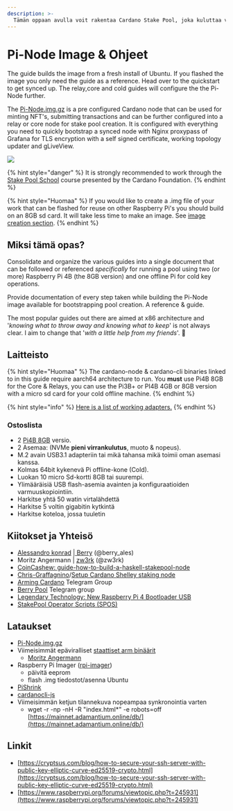 ```yaml
---
description: >-
  Tämän oppaan avulla voit rakentaa Cardano Stake Pool, joka kuluttaa vain 4 wattia per Pi. Pi-Node.img.gz:n referenssiopas (reference guide for the Pi-Node.img.gz).
---
```


# Pi-Node Image & Ohjeet

The guide builds the image from a fresh install of Ubuntu. If you flashed the image you only need the guide as a reference. Head over to the quickstart to get synced up. The relay,core and cold guides will configure the the Pi-Node further.

The [Pi-Node.img.gz](https://mainnet.adamantium.online/Pi-Node.img.gz) is a pre configured Cardano node that can be used for minting NFT's, submitting transactions and can be further configured into a relay or core node for stake pool creation. It is configured with everything you need to quickly bootstrap a synced node with Nginx proxypass of Grafana for TLS encryption with a self signed certificate, working topology updater and gLiveView.

![](../../../.gitbook/assets/photo\_2021-03-09-13.40.29.jpeg)

{% hint style="danger" %}
It is strongly recommended to work through the [Stake Pool School](https://cardano-foundation.gitbook.io/stake-pool-course/) course presented by the Cardano Foundation.
{% endhint %}

{% hint style="Huomaa" %}
If you would like to create a .img file of your work that can be flashed for reuse on other Raspberry Pi's you should build on an 8GB sd card. It will take less time to make an image. See [image creation section](https://app.gitbook.com/@ada-pi/s/raspi-spo/intermediate-guide/pi-pool-tutorial/create-.img-file).
{% endhint %}

## Miksi tämä opas?

Consolidate and organize the various guides into a single document that can be followed or referenced _specifically_ for running a pool using two (or more) Raspberry Pi 4B (the 8GB version) and one offline Pi for cold key operations.

Provide documentation of every step taken while building the Pi-Node image available for bootstrapping pool creation. A reference & guide.

The most popular guides out there are aimed at x86 architecture and '_knowing what to throw away and knowing what to keep_' is not always clear. I aim to change that '_with a little help from my friends_'. 🎸

## Laitteisto

{% hint style="Huomaa" %}
The cardano-node & cardano-cli binaries linked to in this guide require aarch64 architecture to run. You **must** use Pi4B 8GB for the Core & Relays, you can use the Pi3B+ or PI4B 4GB or 8GB version with a micro sd card for your cold offline machine.
{% endhint %}

{% hint style="info" %}
[Here is a list of working adapters.](https://jamesachambers.com/raspberry-pi-4-usb-boot-config-guide-for-ssd-flash-drives/)
{% endhint %}

### Ostoslista

* 2 [Pi4B 8GB](https://thepihut.com/products/raspberry-pi-4-model-b?variant=31994565689406) versio.
* 2 Asemaa: (NVMe **pieni virrankulutus**, muoto & nopeus).
* M.2 avain USB3.1 adapteriin tai mikä tahansa mikä toimii oman asemasi kanssa.
* Kolmas 64bit kykenevä Pi offline-kone (Cold).
* Luokan 10 micro Sd-kortti 8GB tai suurempi.
* Ylimääräisiä USB flash-asemia avainten ja konfiguraatioiden varmuuskopiointiin.
* Harkitse yhtä 50 watin virtalähdettä
* Harkitse 5 voltin gigabitin kytkintä
* Harkitse koteloa, jossa tuuletin

## Kiitokset ja Yhteisö

* [Alessandro konrad](https://github.com/alessandrokonrad) |[ Berry](https://adapools.org/pool/2a748e3885f6f73320ad16a8331247b81fe01b8d39f57eec9caa5091) (@berry_ales)
* Moritz Angermann | [zw3rk](https://adapools.org/pool/e2c17915148f698723cb234f3cd89e9325f40b89af9fd6e1f9d1701a) (@zw3rk)
* [CoinCashew: guide-how-to-build-a-haskell-stakepool-node](https://www.coincashew.com/coins/overview-ada/guide-how-to-build-a-haskell-stakepool-node)
* [Chris-Graffagnino](https://github.com/Chris-Graffagnino)/[Setup Cardano Shelley staking node](https://github.com/Chris-Graffagnino/Jormungandr-for-Newbs/blob/master/docs/jormungandr_node_setup_guide.md)
* [Arming Cardano](https://t.me/joinchat/wvTcCSpdjGllMmFk) Telegram Group
* [Berry Pool](https://t.me/berry_pool) Telegram group
* [Legendary Technology: New Raspberry Pi 4 Bootloader USB](https://jamesachambers.com/new-raspberry-pi-4-bootloader-usb-network-boot-guide/)
* [StakePool Operator Scripts (SPOS)](https://github.com/gitmachtl/scripts/)

## Lataukset

* [Pi-Node.img.gz](https://mainnet.adamantium.online/Pi-Node.img.gz)
* Viimeisimmät epäviralliset [staattiset arm binäärit](https://ci.zw3rk.com/build/1758)
  * [Moritz Angermann](https://t.me/joinchat/FeKTCBu-pn5OUZUz4joF2w)
* Raspberry Pi Imager ([rpi-imager](https://github.com/raspberrypi/rpi-imager))
  * päivitä eeprom
  * flash .img tiedostot/asenna Ubuntu
* [PiShrink](https://github.com/Drewsif/PiShrink)
* [cardanocli-js](https://docs.pipool.online)
* Viimeisimmän ketjun tilannekuva nopeampaa synkronointia varten
  * wget -r -np -nH -R "index.html\*" -e robots=off [https://mainnet.adamantium.online/db/](https://mainnet.adamantium.online/db/)

## Linkit

* [https://cryptsus.com/blog/how-to-secure-your-ssh-server-with-public-key-elliptic-curve-ed25519-crypto.html](https://cryptsus.com/blog/how-to-secure-your-ssh-server-with-public-key-elliptic-curve-ed25519-crypto.html)
* [https://www.raspberrypi.org/forums/viewtopic.php?t=245931](https://www.raspberrypi.org/forums/viewtopic.php?t=245931)
